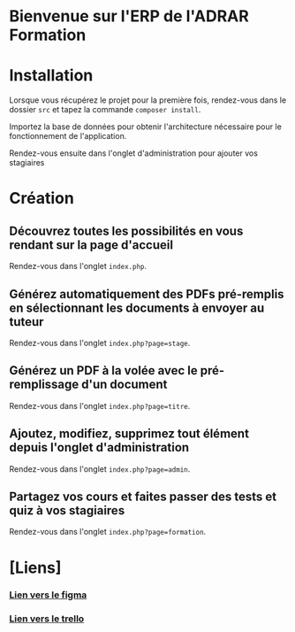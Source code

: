 # Bienvenue sur l'ERP de l'ADRAR Formation


# Installation
Lorsque vous récupérez le projet pour la première fois, rendez-vous dans le dossier ``` src ``` et tapez la commande ``` composer install ```.

Importez la base de données pour obtenir l'architecture nécessaire pour le fonctionnement de l'application.

Rendez-vous ensuite dans l'onglet d'administration pour ajouter vos stagiaires 

# Création
## Découvrez toutes les possibilités en vous rendant sur la page d'accueil
Rendez-vous dans l'onglet ``` index.php ```.

## Générez automatiquement des PDFs pré-remplis en sélectionnant les documents à envoyer au tuteur
Rendez-vous dans l'onglet ``` index.php?page=stage ```.

## Générez un PDF à la volée avec le pré-remplissage d'un document
Rendez-vous dans l'onglet ``` index.php?page=titre ```.

## Ajoutez, modifiez, supprimez tout élément depuis l'onglet d'administration
Rendez-vous dans l'onglet ``` index.php?page=admin ```.

## Partagez vos cours et faites passer des tests et quiz à vos stagiaires
Rendez-vous dans l'onglet ``` index.php?page=formation ```.



# [Liens]
### [Lien vers le figma](https://www.figma.com/file/BzNldLes9c5sNNlz4nVkzP/Evaluations?type=design&node-id=403-1933&mode=design)
### [Lien vers le trello](https://trello.com/b/iHmxCMJM/trello-erp-adrar)